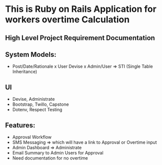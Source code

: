 # This is Ruby on Rails Application for workers overtime Calculation


## High Level Project Requirement Documentation

## System Models:
- Post/Date/Rationale
x User Devise
x Admin/User => STI (Single Table Inheritance)


## UI
- Devise, Administrate
- Bootstrap, Twillo, Capstone
- Dotenv, Respect Testing


## Features:
- Approval Workflow
- SMS Messaging => which will have a link to Approval or Overtime input
- Admin Dashboard => Administrate
- Email Summary to Admin Users for Approval
- Need documentation for no overtime


